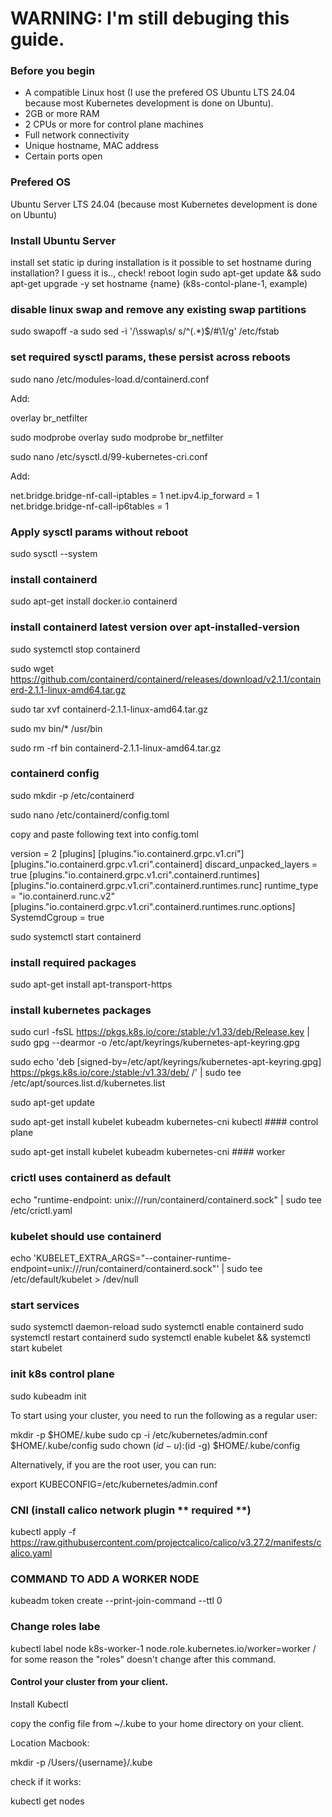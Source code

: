 # WARNING: I'm still debuging this guide.


### Before you begin

- A compatible Linux host (I use the prefered OS Ubuntu LTS 24.04 because most Kubernetes development is done on Ubuntu).
- 2GB or more RAM
- 2 CPUs or more for control plane machines
- Full network connectivity
- Unique hostname, MAC address
- Certain ports open



### Prefered OS 

Ubuntu Server LTS 24.04 (because most Kubernetes development is done on Ubuntu)



### Install Ubuntu Server

install
set static ip during installation
is it possible to set hostname during installation? I guess it is.., check!
reboot
login
sudo apt-get update && sudo apt-get upgrade -y 
set hostname {name}  (k8s-contol-plane-1, example)



### disable linux swap and remove any existing swap partitions

sudo swapoff -a
sudo sed -i '/\sswap\s/ s/^\(.*\)$/#\1/g' /etc/fstab



### set required sysctl params, these persist across reboots

sudo nano /etc/modules-load.d/containerd.conf

Add:

overlay
br_netfilter

sudo modprobe overlay
sudo modprobe br_netfilter


sudo nano /etc/sysctl.d/99-kubernetes-cri.conf

Add:

net.bridge.bridge-nf-call-iptables  = 1
net.ipv4.ip_forward                 = 1
net.bridge.bridge-nf-call-ip6tables = 1



### Apply sysctl params without reboot
sudo sysctl --system



### install containerd

sudo apt-get install docker.io containerd



### install containerd latest version over apt-installed-version

sudo systemctl stop containerd

sudo wget https://github.com/containerd/containerd/releases/download/v2.1.1/containerd-2.1.1-linux-amd64.tar.gz

sudo tar xvf containerd-2.1.1-linux-amd64.tar.gz

sudo mv bin/* /usr/bin

sudo rm -rf bin containerd-2.1.1-linux-amd64.tar.gz



### containerd config

sudo mkdir -p /etc/containerd

sudo nano /etc/containerd/config.toml

copy and paste following text into config.toml

version = 2
[plugins]
  [plugins."io.containerd.grpc.v1.cri"]
    [plugins."io.containerd.grpc.v1.cri".containerd]
      discard_unpacked_layers = true
      [plugins."io.containerd.grpc.v1.cri".containerd.runtimes]
        [plugins."io.containerd.grpc.v1.cri".containerd.runtimes.runc]
          runtime_type = "io.containerd.runc.v2"
          [plugins."io.containerd.grpc.v1.cri".containerd.runtimes.runc.options]
            SystemdCgroup = true

sudo systemctl start containerd



### install required packages

sudo apt-get install apt-transport-https



### install kubernetes packages

sudo curl -fsSL https://pkgs.k8s.io/core:/stable:/v1.33/deb/Release.key | sudo gpg --dearmor -o /etc/apt/keyrings/kubernetes-apt-keyring.gpg

sudo echo 'deb [signed-by=/etc/apt/keyrings/kubernetes-apt-keyring.gpg] https://pkgs.k8s.io/core:/stable:/v1.33/deb/ /' | sudo tee /etc/apt/sources.list.d/kubernetes.list

sudo apt-get update

sudo apt-get install kubelet kubeadm kubernetes-cni kubectl #### control plane

sudo apt-get install kubelet kubeadm kubernetes-cni #### worker



### crictl uses containerd as default

echo "runtime-endpoint: unix:///run/containerd/containerd.sock" | sudo tee /etc/crictl.yaml



### kubelet should use containerd

echo 'KUBELET_EXTRA_ARGS="--container-runtime-endpoint=unix:///run/containerd/containerd.sock"' | sudo tee /etc/default/kubelet > /dev/null



### start services

sudo systemctl daemon-reload
sudo systemctl enable containerd
sudo systemctl restart containerd
sudo systemctl enable kubelet && systemctl start kubelet



### init k8s control plane

sudo kubeadm init 

To start using your cluster, you need to run the following as a regular user:

mkdir -p $HOME/.kube
sudo cp -i /etc/kubernetes/admin.conf $HOME/.kube/config
sudo chown $(id -u):$(id -g) $HOME/.kube/config


Alternatively, if you are the root user, you can run:

export KUBECONFIG=/etc/kubernetes/admin.conf



### CNI (install calico network plugin ** required **)

kubectl apply -f https://raw.githubusercontent.com/projectcalico/calico/v3.27.2/manifests/calico.yaml



### COMMAND TO ADD A WORKER NODE

kubeadm token create --print-join-command --ttl 0



### Change roles labe

kubectl label node k8s-worker-1 node.role.kubernetes.io/worker=worker / for some reason the "roles" doesn't change after this command.



#### Control your cluster from your client.

Install Kubectl

copy the config file from ~/.kube to your home directory on your client.

Location Macbook:

mkdir -p /Users/{username}/.kube

check if it works:

kubectl get nodes